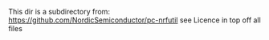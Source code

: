 This dir is a subdirectory from:
https://github.com/NordicSemiconductor/pc-nrfutil
see Licence in top off all files
